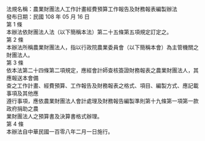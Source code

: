 法規名稱：農業財團法人工作計畫經費預算工作報告及財務報表編製辦法  
發布日期：民國 108 年 05 月 16 日  
第 1 條  
本辦法依財團法人法（以下簡稱本法）第二十五條第五項規定訂定之。  
第 2 條  
本辦法所稱農業財團法人，指以行政院農業委員會（以下簡稱本會）為主管機關之財團法人。  
第 3 條  
依本法第二十四條第二項規定，應經會計師查核簽證財務報表之農業財團法人，其應報送本會備  
查之工作計畫、經費預算、工作報告及財務報表之格式、項目、編製方式、應記載事項及其他應  
遵行事項，應依農業財團法人會計處理及財務報告編製準則第十九條第一項第一款政府捐助之農  
業財團法人之預算書及決算書格式辦理。  
第 4 條  
本辦法自中華民國一百零八年二月一日施行。  



